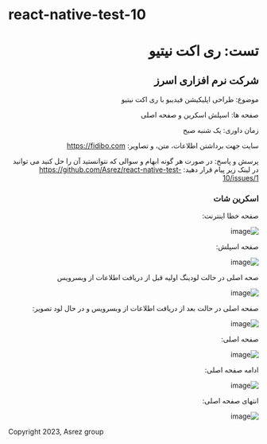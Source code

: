 # react-native-test-10

<div dir="rtl">

<h1>تست: ری اکت نیتیو</h1>
<h2>شرکت نرم افزاری اسرز</h2>

موضوع: طراحی اپلیکیشن فیدیبو با ری اکت نیتیو

صفحه ها: اسپلش اسکرین و صفحه اصلی

زمان داوری: یک شنبه صبح

سایت جهت برداشتن اطلاعات، متن، و تصاویر: https://fidibo.com

پرسش و پاسخ: در صورت هر گونه ابهام و سوالی که نتوانستید آن را حل کنید می توانید در لینک زیر پیام قرار دهید:
https://github.com/Asrez/react-native-test-10/issues/1

<h3>اسکرین شات</h3>
صفحه خطا اینترنت:

![image](https://github.com/Asrez/react-native-test-10/assets/2658040/164bcf7c-3a27-4d5c-ac1f-3218ae5255fc)


صفحه اسپلش:

![image](https://github.com/Asrez/react-native-test-10/assets/2658040/859994f2-7976-4032-8ce1-b7d07ed6bfee)

صحه اصلی در حالت لودینگ اولیه قبل از دریافت اطلاعات از وبسرویس

![image](https://github.com/Asrez/react-native-test-10/assets/2658040/d4af0d33-6d1e-479d-8d3b-18f75abf7f52)

صفحه اصلی در حالت بعد از دریافت اطلاعات از وبسرویس و در حال لود تصویر:

![image](https://github.com/Asrez/react-native-test-10/assets/2658040/034645e6-d02d-4820-ab85-15acd66c724b)

صفحه اصلی:

![image](https://github.com/Asrez/react-native-test-10/assets/2658040/72155eea-103a-4965-aa5b-7c74ac52db65)

ادامه صفحه اصلی:

![image](https://github.com/Asrez/react-native-test-10/assets/2658040/00c9cbd8-b835-4b1e-a9c1-0a9b562a42f8)

انتهای صفحه اصلی:

![image](https://github.com/Asrez/react-native-test-10/assets/2658040/258955e9-b2df-4f34-a719-d46ce34b0464)

</div>

Copyright 2023, Asrez group
